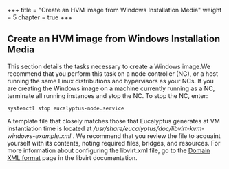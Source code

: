 +++
title = "Create an HVM image from Windows Installation Media"
weight = 5
chapter = true
+++


## Create an HVM image from Windows Installation Media
This section details the tasks necessary to create a Windows image.We recommend that you perform this task on a node controller (NC), or a host running the same Linux distributions and hypervisors as your NCs. If you are creating the Windows image on a machine currently running as a NC, terminate all running instances and stop the NC. To stop the NC, enter: 


    systemctl stop eucalyptus-node.service

A template file that closely matches those that Eucalyptus generates at VM instantiation time is located at */usr/share/eucalyptus/doc/libvirt-kvm-windows-example.xml* . We recommend that you review the file to acquaint yourself with its contents, noting required files, bridges, and resources. For more information about configuring the libvirt.xml file, go to the [Domain XML format](http://libvirt.org/formatdomain.html) page in the libvirt documentation. 

